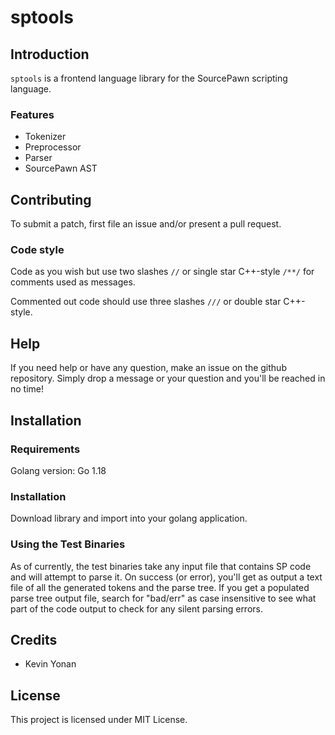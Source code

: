 # sptools

## Introduction
`sptools` is a frontend language library for the SourcePawn scripting language.


### Features

* Tokenizer
* Preprocessor
* Parser
* SourcePawn AST


## Contributing

To submit a patch, first file an issue and/or present a pull request.


### Code style
Code as you wish but use two slashes `//` or single star C++-style `/**/` for comments used as messages.

Commented out code should use three slashes `///` or double star C++-style.


## Help

If you need help or have any question, make an issue on the github repository.
Simply drop a message or your question and you'll be reached in no time!


## Installation

### Requirements

Golang version: Go 1.18


### Installation

Download library and import into your golang application.


### Using the Test Binaries

As of currently, the test binaries take any input file that contains SP code and will attempt to parse it.
On success (or error), you'll get as output a text file of all the generated tokens and the parse tree.
If you get a populated parse tree output file, search for "bad/err" as case insensitive to see what part of the code output to check for any silent parsing errors.


## Credits
* Kevin Yonan


## License

This project is licensed under MIT License.
